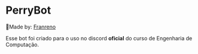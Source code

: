 # PerryBot
🖖Made by: [Franreno](https://github.com/Franreno)

Esse bot foi criado para o uso no discord **oficial** do curso de Engenharia de Computação.
